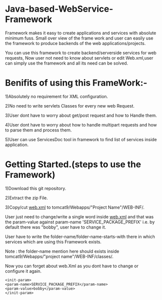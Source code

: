 # Java-based-WebService-Framework
Framework makes it easy to create applications and services with absolute minimum fuss. Small over view of the frame work and user can easily use the framework to produce backends of the web applications/projects.

You can use this framework to create backend/serverside services for web requests, Now user not need to know about servlets or edit Web.xml,user can simply use the framework and all its need can be solved.

Benifits of using this FrameWork:-
===========================

1)Absolutely no requirement for XML configuration.

2)No need to write servlets Classes for every new web Request.

3)User dont have to worry about get/post request and how to Handle them.

4)User dont have to worry about how to handle multipart requests and how to parse them and process them.

5)User can use ServicesDoc tool in framework to find list of services inside application.

Getting Started.(steps to use the Framework)
===========================

1)Download this git repository.

2)Extract the zip File.

3)Copy/cut [web.xml](web.xml) to tomcat9/Webapps/"Project Name"/WEB-INF/.

User just need to change/write a single word inside [web.xml](web.xml) and that was the param-value against param-name 'SERVICE_PACKAGE_PREFIX' i.e. by default there was "bobby", user have to change it.

User have to write the folder-name/folder-name-starts-with there in which services which are using this Framework exists.

Note : the folder-name mention here should exists inside tomcat9/Webapps/"project name"/WEB-INF/classes/.

Now you can forget about web.Xml as you dont have to change or configure it again.
```
<init-param>
<param-name>SERVICE_PACKAGE_PREFIX</param-name>
<param-value>bobby</param-value>
</init-param>
```
